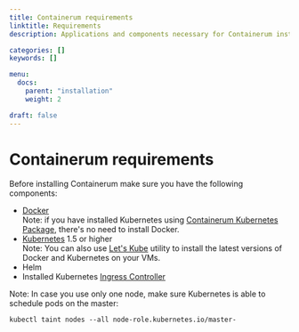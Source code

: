```yaml
---
title: Containerum requirements
linktitle: Rеquirements
description: Applications and components necessary for Containerum installation.

categories: []
keywords: []

menu:
  docs:
    parent: "installation"
    weight: 2

draft: false
---
```


# Containerum requirements

Before installing Containerum make sure you have the following components:

- [Docker](/kubernetes/prerequisites)  
Note: if you have installed Kubernetes using [Containerum Kubernetes Package](/kubernetes), there's no need to install Docker.
- [Kubernetes](/kubernetes/) 1.5 or higher  
Note: You can also use [Let's Kube](https://github.com/containerum/letskube) utility to install the latest versions of Docker and Kubernetes on your VMs.  
- Helm
- Installed Kubernetes [Ingress Controller](https://github.com/containerum/containerum/blob/master/ingress.md)


Note: In case you use only one node, make sure Kubernetes is able to schedule pods on the master:

```
kubectl taint nodes --all node-role.kubernetes.io/master-
```
